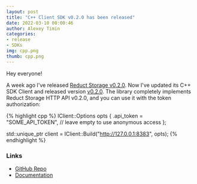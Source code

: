 ```yaml
---
layout: post
title: "C++ Client SDK v0.2.0 has been released"
date: 2022-03-10 00:00:46
author: Alexey Timin
categories:
- release
- SDKs
img: cpp.png
thumb: cpp.png
---
```

Hey everyone!

A week ago I've released [Reduct Storage v0.2.0](https://reduct-storage.dev/release/storage/reduct-storage-v0.2.0/).
Now I've updated its C++ SDK Client and released version [v0.2.0](https://github.com/reduct-storage/reduct-cpp/releases/tag/v0.2.0).
The library completely implements Reduct Storage HTTP API v0.2.0, and you can use it with the token authorization:

<!--more-->

{% highlight cpp %}
IClient::Options opts {
    .api_token = "SOME_API_TOKEN",    // leave empty to use anonymous access
};

std::unique_ptr<IClient> client = IClient::Build("http://127.0.0.1:8383", opts);
{% endhighlight %}

### Links

* [GitHub Repo][1]
* [Documentation][2]

[1]:https://github.com/reduct-storage/reduct-cpp
[2]:https://reduct-cpp.readthedocs.io/en/latest/
